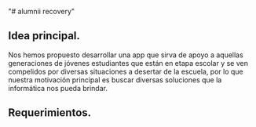 "# alumnii recovery"

Idea principal.
---------------
Nos hemos propuesto desarrollar una app que sirva de apoyo a aquellas generaciones de jóvenes
estudiantes que están en etapa escolar y se ven compelidos por diversas situaciones a desertar
de la escuela, por lo que nuestra motivación principal es buscar diversas soluciones que la 
informática nos pueda brindar.

Requerimientos.
--------------






